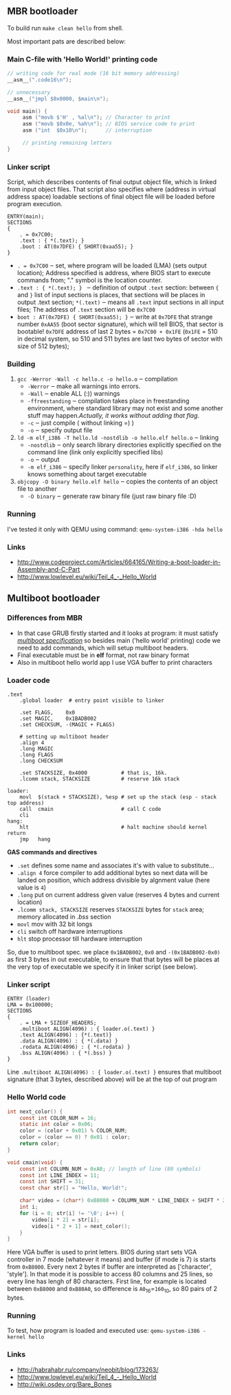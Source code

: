 ## MBR bootloader
To build run `make clean hello` from shell.

Most important pats are described below:

### Main C-file with 'Hello World!' printing code
```C
// writing code for real mode (16 bit memory addressing)
__asm__(".code16\n");                           

// unnecessary
__asm__("jmpl $0x0000, $main\n");

void main() {
     asm ("movb $'H' , %al\n"); // Character to print
     asm ("movb $0x0e, %ah\n"); // BIOS service code to print
     asm ("int  $0x10\n");      // interruption

     // printing remaining letters
}
```

### Linker script
Script, which describes contents of final output object file, which is linked from input object files. That script also specifies where (address in virtual address space) loadable sections of final object file will be loaded before program execution.
```LinkerScript
ENTRY(main);
SECTIONS
{
    . = 0x7C00;
    .text : { *(.text); }
    .boot : AT(0x7DFE) { SHORT(0xaa55); }
} 
```
* `. = 0x7C00` ‒ set, where program will be loaded (LMA) (sets output location); Address specified is address, where BIOS start to execute commands from; "." symbol is the location counter.
* `.text : { *(.text); } ` ‒ definition of output `.text` section: between `{` and `}` list of input sections is places, that sections will be places in output .text section; `*(.text)` ‒ means all `.text` input sections in all input files; The address of `.text` section will be `0x7C00`
* `boot : AT(0x7DFE) { SHORT(0xaa55); }` ‒ write at `0x7DFE` that strange number `0xAA55` (boot sector signature), which will tell BIOS, that sector is bootable! `0x7DFE` address of last 2 bytes = `0x7C00 + 0x1FE` (`0x1FE` = 510 in decimal system, so 510 and 511 bytes are last two bytes of sector with size of 512 bytes); 

### Building
1. `gcc -Werror -Wall -c hello.c -o hello.o` ‒ compilation
    * `-Werror` ‒ make all warnings into errors.
    * `-Wall` ‒ enable ALL (:)) warnings
    * `-ffreestanding` ‒ compilation takes place in freestanding environment, where standard library may not exist and some another stuff may happen.*Actually, it works without adding that flag*.
    * `-c` ‒ just compile ( without linking =) )
    * `-o` ‒ specify output file
2. `ld -m elf_i386 -T hello.ld -nostdlib -o hello.elf hello.o` ‒ linking
    * `-nostdlib` ‒ only search library directories explicitly specified on the command line (link only explicitly specified libs)
    * `-o` ‒ output
    * `-m elf_i386` ‒ specify linker `personality`, here if `elf_i386`, so linker knows something about target executable
3. `objcopy -O binary hello.elf hello` ‒ copies the contents of an object file to another
    * `-O binary` ‒ generate raw binary file (just raw binary file :D)

### Running
I've tested it only with QEMU using command: `qemu-system-i386 -hda hello`

### Links
* http://www.codeproject.com/Articles/664165/Writing-a-boot-loader-in-Assembly-and-C-Part
* http://www.lowlevel.eu/wiki/Teil_4_-_Hello_World


## Multiboot bootloader

### Differences from MBR

* In that case GRUB firstly started and it looks at program: it must satisfy [*multiboot specification*](https://www.gnu.org/software/grub/manual/multiboot/multiboot.html#Header-magic-fields) so besides main ('hello world' printing) code we need to add commands, which will setup multiboot headers.
* Final executable must be in **elf** format, not raw binary format
* Also in multiboot hello world app I use VGA buffer to print characters

### Loader code

```GAS
.text
    .global loader  # entry point visible to linker

    .set FLAGS,    0x0              
    .set MAGIC,    0x1BADB002        
    .set CHECKSUM, -(MAGIC + FLAGS) 

    # setting up multiboot header
    .align 4
    .long MAGIC
    .long FLAGS
    .long CHECKSUM

    .set STACKSIZE, 0x4000           # that is, 16k.
    .lcomm stack, STACKSIZE          # reserve 16k stack

loader:
    movl  $(stack + STACKSIZE), %esp # set up the stack (esp - stack top address)
    call  cmain                      # call C code
    cli
hang:
    hlt                              # halt machine should kernel return
    jmp   hang
```

**GAS commands and directives**
* `.set` defines some name and associates it's with value to substitute...
* `.align 4` force compiler to add additional bytes so next data will be landed on position, which address divisible by algnment value (here value is `4`)
* `.long` put on current address given value (reserves 4 bytes and current location)
* `.lcomm stack, STACKSIZE` reserves `STACKSIZE` bytes for `stack` area; memory allocated in *.bss* section
* `movl` mov with 32 bit longs
* `cli` switch off hardware interruptions 
* `hlt` stop processor till hardware interruption

So, due to multiboot spec. we place `0x1BADB002`, `0x0` and `-(0x1BADB002-0x0)` as first 3 bytes in out executable, to ensure that that bytes will be places at the very top of executable we specify it in linker script (see below).

### Linker script

```LinkerScript
ENTRY (loader)
LMA = 0x100000;
SECTIONS
{
    . = LMA + SIZEOF_HEADERS;
    .multiboot ALIGN(4096) : { loader.o(.text) }
    .text ALIGN(4096) : {*(.text)}
    .data ALIGN(4096) : { *(.data) }
    .rodata ALIGN(4096) : { *(.rodata) }
    .bss ALIGN(4096) : { *(.bss) }
}
```
Line `.multiboot ALIGN(4096) : { loader.o(.text) }` ensures that multiboot signature (that 3 bytes, described above) will be at the top of out program


### Hello World code
```C
int next_color() {
    const int COLOR_NUM = 16;
    static int color = 0x06;
    color = (color + 0x01) % COLOR_NUM;
    color = (color == 0) ? 0x01 : color;
    return color;
}

void cmain(void) {
    const int COLUMN_NUM = 0xA0; // length of line (80 symbols)
    const int LINE_INDEX = 11;
    const int SHIFT = 31;
    const char str[] = "Hello, World!";

    char* video = (char*) 0xB8000 + COLUMN_NUM * LINE_INDEX + SHIFT * 2;
    int i;
    for (i = 0; str[i] != '\0'; i++) {
        video[i * 2] = str[i];
        video[i * 2 + 1] = next_color();
    }
}
```

Here VGA buffer is used to print letters. BIOS during start sets VGA controller
in 7 mode (whatever it means) and buffer (if mode is 7) is starts from `0xB8000`. Every next 2 bytes if buffer are interpreted as ['character', 'style']. In that mode it is possible to access 80 columns and 25 lines, so every line has lengh of 80 characters. First line, for example is located between `0xB8000` and `0xB80A0`, so difference is `A0`<sub>16</sub>=`160`<sub>10</sub>, so 80 pairs of 2 bytes.


### Running
To test, how program is loaded and executed use: `qemu-system-i386 -kernel hello`

### Links
* http://habrahabr.ru/company/neobit/blog/173263/
* http://www.lowlevel.eu/wiki/Teil_4_-_Hello_World
* http://wiki.osdev.org/Bare_Bones